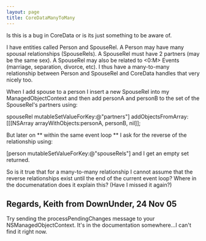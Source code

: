 ```yaml
---
layout: page
title: CoreDataManyToMany
---
```


Is this is a bug in CoreData or is its just something to be aware of.

I have entities called Person and SpouseRel. A Person may have many spousal relationships (SpouseRels).
A SpouseRel must have 2 partners (may be the same sex). 
A SpouseRel may also be related to <0:M> Events (marriage, separation, divorce, etc). 
I thus have a many-to-many relationship between Person and SpouseRel and CoreData handles that very nicely too. 

When I add spouse to a person I insert a new SpouseRel into my ManagedObjectContext and then add personA and personB to the set of the SpouseRel's partners using: 

spouseRel mutableSetValueForKey:@"partners"] addObjectsFromArray:[[[NSArray arrayWithObjects:personA, personB, nil]];

But later on ** within the same event loop ** I ask for the reverse of the relationship using: 

[person mutableSetValueForKey:@"spouseRels"] 
and I get an empty set returned.  

So is it true that for a many-to-many relationship I cannot assume that the reverse relationships exist until the end of the current event loop?
Where in the documenatation does it explain this?  (Have I missed it again?) 

Regards, Keith from DownUnder, 24 Nov 05
----

Try sending the     processPendingChanges message to your NSManagedObjectContext. It's in the documentation somewhere...I can't find it right now.


